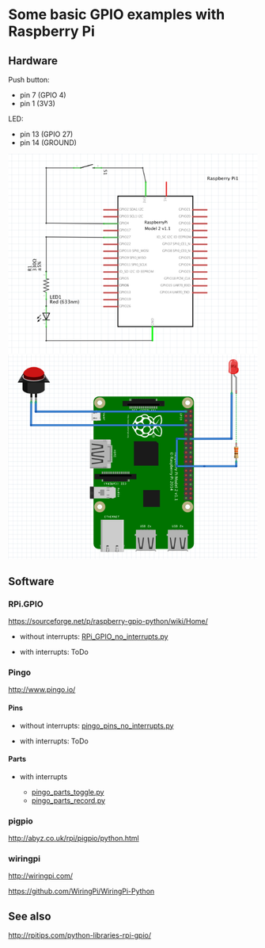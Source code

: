 # Some basic GPIO examples with Raspberry Pi

## Hardware

Push button:

 - pin 7 (GPIO 4)
 - pin 1 (3V3)

LED:

 - pin 13 (GPIO 27)
 - pin 14 (GROUND)

![drawing](schematics/schematics.png)
![drawing](schematics/drawing.png)
 
## Software

### RPi.GPIO

https://sourceforge.net/p/raspberry-gpio-python/wiki/Home/


- without interrupts: [RPi_GPIO_no_interrupts.py](RPi_GPIO_no_interrupts.py)

- with interrupts: ToDo

### Pingo

http://www.pingo.io/

#### Pins

 - without interrupts: [pingo_pins_no_interrupts.py](pingo_pins_no_interrupts.py)

 - with interrupts: ToDo

#### Parts

 - with interrupts

   - [pingo_parts_toggle.py](pingo_parts_toggle.py)
   - [pingo_parts_record.py](pingo_parts_record.py)

### pigpio

http://abyz.co.uk/rpi/pigpio/python.html

### wiringpi

http://wiringpi.com/

https://github.com/WiringPi/WiringPi-Python


## See also

http://rpitips.com/python-libraries-rpi-gpio/

